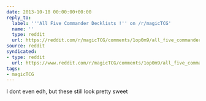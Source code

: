 ```yaml
---
date: 2013-10-18 00:00:00+00:00
reply_to:
  label: '''All Five Commander Decklists !'' on /r/magicTCG'
  name: ''
  type: reddit
  url: https://reddit.com/r/magicTCG/comments/1op0m9/all_five_commander_decklists/
source: reddit
syndicated:
- type: reddit
  url: https://www.reddit.com/r/magicTCG/comments/1op0m9/all_five_commander_decklists/ccu5ozq/
tags:
- magicTCG
---
```


I dont even edh, but these still look pretty sweet